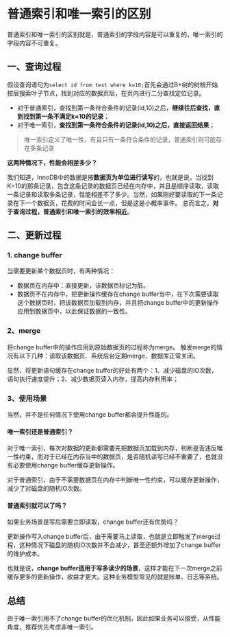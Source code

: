 # 普通索引和唯一索引的区别

普通索引和唯一索引的区别就是，普通索引的字段内容是可以重复的，唯一索引的字段内容不可重复。

## 一、查询过程

假设查询语句为`select id from test where k=10;`首先会通过B+树的树根开始按层搜索叶子节点，找到对应的数据页后，在页内进行二分查找定位记录。

- 对于普通索引，查找到第一条符合条件的记录(id,10)之后，**继续往后查找，直到找到第一条不满足k=10的记录**；
- 对于唯一索引，**查找到第一条符合条件的记录(id,10)之后，直接返回结果**；

> 唯一索引定义了唯一性，有且只有一条符合条件的记录，普通索引则可能存在多条记录

**这两种情况下，性能会相差多少？**

我们知道，InnoDB中的数据是按**数据页为单位进行读写**的，也就是说，当找到K=10的那条记录，包含这条记录的数据页已经在内存中，并且是顺序读取，读取一条记录和读取多条记录，性能相差不了多少。当然，如果刚好要读取的下一条记录在下一个数据页，花费的时间会长一点，但是这是小概率事件。 总而言之，**对于查询过程，普通索引和唯一索引的效率相近**。

## 二、更新过程

### 1. change buffer

当需要更新某个数据页时，有两种情况：

- 数据页在内存中：直接更新，该数据页标记为脏。
- 数据页不在内存中，把更新操作缓存在change buffer当中，在下次需要读取这个数据页时，把该数据页加载到内存，并且把change buffer中的更新操作应用到数据页中，以此保证数据的一致性。

### 2、merge

将change buffer中的操作应用到原始数据页的过程称为merge。 触发merge的情况有以下几种：读取该数据页、系统后台定期merge、数据库正常关闭。

显然，将更新语句缓存在change buffer的好处有两个：1、减少磁盘的IO次数，语句执行速度提升；2、减少数据页读入内存，提高内存利用率；

### 3、使用场景

当然，并不是任何情况下使用change buffer都会提升性能的。

#### 唯一索引还是普通索引？

对于唯一索引，每次对数据的更新都需要先把数据页加载到内存，判断是否违反唯一性约束，而对于已经在内存当中的数据页，是否随机读写已经不重要了，也就没有必要使用change buffer缓存更新操作。

对于普通索引，由于不需要数据页在内存中判断唯一性约束，可以缓存更新操作，减少了对磁盘的随机IO次数。

#### 普通索引就可以了吗？

如果业务场景是写后需要立即读取，change buffer还有优势吗？

更新操作写入change buffer后，由于需要马上读取，也就是立即触发了merge过程，这种情况下磁盘的随机IO次数并不会减少，甚至还额外增加了change buffer的维护成本。

也就是说，**change buffer适用于写多读少的场景**，这样才能在下一次merge之前缓存更多的更新操作，收益才更大。这种业务模型常见的就是账单、日志等系统。

## 总结

由于唯一索引用不了change buffer的优化机制，因此如果业务可以接受，从性能角度，推荐优先考虑非唯一索引。